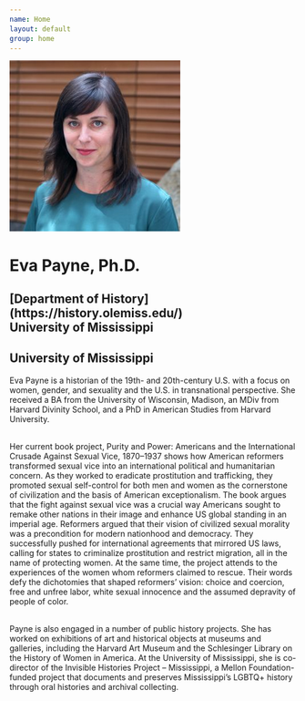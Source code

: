 ```yaml
---
name: Home
layout: default
group: home
---
```


<img src="/static/img/Eva-Payne-e1503440546924-300x300.jpg" class="img-responsive center-block" alt="Eva Payne photo"/>

<h1 class="text-center">Eva Payne, Ph.D.</h1>
<h2 class="text-center">[Department of History](https://history.olemiss.edu/)<br>University of Mississippi</h2>
<h2 class="text-center">University of Mississippi</h2>

<p class="lead text-justify">

 Eva Payne is a historian of the 19th- and 20th-century U.S. with a focus on women, gender, and sexuality and the U.S. in transnational perspective. She received a BA from the University of Wisconsin, Madison, an MDiv from Harvard Divinity School, and a PhD in American Studies from Harvard University. <br><br>

Her current book project, Purity and Power: Americans and the International Crusade Against Sexual Vice, 1870–1937 shows how American reformers transformed sexual vice into an international political and humanitarian concern. As they worked to eradicate prostitution and trafficking, they promoted sexual self-control for both men and women as the cornerstone of civilization and the basis of American exceptionalism. The book argues that the fight against sexual vice was a crucial way Americans sought to remake other nations in their image and enhance US global standing in an imperial age. Reformers argued that their vision of civilized sexual morality was a precondition for modern nationhood and democracy. They successfully pushed for international agreements that mirrored US laws, calling for states to criminalize prostitution and restrict migration, all in the name of protecting women. At the same time, the project attends to the experiences of the women whom reformers claimed to rescue. Their words defy the dichotomies that shaped reformers’ vision: choice and coercion, free and unfree labor, white sexual innocence and the assumed depravity of people of color. <br><br> 

Payne is also engaged in a number of public history projects. She has worked on exhibitions of art and historical objects at museums and galleries, including the Harvard Art Museum and the Schlesinger Library on the History of Women in America. At the University of Mississippi, she is co-director of the Invisible Histories Project – Mississippi, a Mellon Foundation-funded project that documents and preserves Mississippi’s LGBTQ+ history through oral histories and archival collecting. <br><br>

</p>
